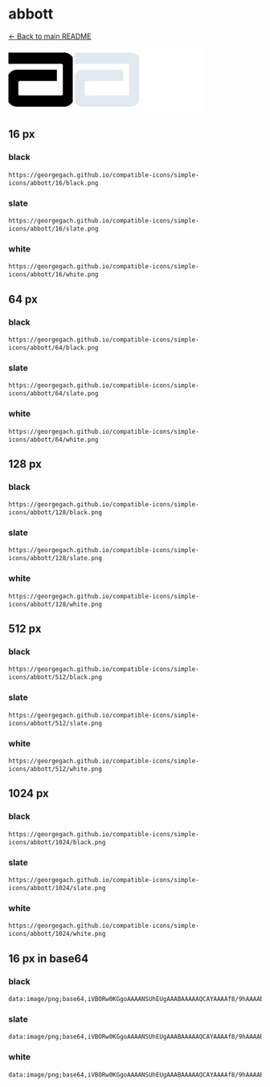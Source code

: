 # abbott

[← Back to main README](../../README.md)


<img src="./128/black.png" width="128" alt="abbott black icon" />
<img src="./128/slate.png" width="128" alt="abbott slate icon" />
<img src="./128/white.png" width="128" alt="abbott white icon" />

## 16 px

### black
```
https://georgegach.github.io/compatible-icons/simple-icons/abbott/16/black.png
```

### slate
```
https://georgegach.github.io/compatible-icons/simple-icons/abbott/16/slate.png
```

### white
```
https://georgegach.github.io/compatible-icons/simple-icons/abbott/16/white.png
```

## 64 px

### black
```
https://georgegach.github.io/compatible-icons/simple-icons/abbott/64/black.png
```

### slate
```
https://georgegach.github.io/compatible-icons/simple-icons/abbott/64/slate.png
```

### white
```
https://georgegach.github.io/compatible-icons/simple-icons/abbott/64/white.png
```

## 128 px

### black
```
https://georgegach.github.io/compatible-icons/simple-icons/abbott/128/black.png
```

### slate
```
https://georgegach.github.io/compatible-icons/simple-icons/abbott/128/slate.png
```

### white
```
https://georgegach.github.io/compatible-icons/simple-icons/abbott/128/white.png
```

## 512 px

### black
```
https://georgegach.github.io/compatible-icons/simple-icons/abbott/512/black.png
```

### slate
```
https://georgegach.github.io/compatible-icons/simple-icons/abbott/512/slate.png
```

### white
```
https://georgegach.github.io/compatible-icons/simple-icons/abbott/512/white.png
```

## 1024 px

### black
```
https://georgegach.github.io/compatible-icons/simple-icons/abbott/1024/black.png
```

### slate
```
https://georgegach.github.io/compatible-icons/simple-icons/abbott/1024/slate.png
```

### white
```
https://georgegach.github.io/compatible-icons/simple-icons/abbott/1024/white.png
```

## 16 px in base64

### black
```
data:image/png;base64,iVBORw0KGgoAAAANSUhEUgAAABAAAAAQCAYAAAAf8/9hAAAABmJLR0QA/wD/AP+gvaeTAAAAvUlEQVQ4jaXSPUpDQRQF4G/CQ4xNUMEmVdo0rsbeHegiLFIFIctwGYGkzQaSLkgKrQwPUTDFexMe+cGZ5MCFw2HOvYe5lzMRMMPvCd53PAX8nRFgEfCBMtN4hWuUoSa5GOIRCnzhAfcJxh+8YNUUJ/hW/cV/taoTD6LWQh8XidGLQ0Kn5mOMEpqsj3Wc4i0xyRatXMMumglupa/0LpKgOqJLfEo/qDZu4vu5tBUeqnlAD6/oJk6PWOI507OPDQa5NSKa86Y8AAAAAElFTkSuQmCC
```

### slate
```
data:image/png;base64,iVBORw0KGgoAAAANSUhEUgAAABAAAAAQCAYAAAAf8/9hAAAABmJLR0QA/wD/AP+gvaeTAAABB0lEQVQ4jaWSTUoDURCEv3o+gnGRmChKEBTEVTZZeAWv4N4b6CHcKoLH8BTiwq1XSERHI4RJiAz4M+UiMQQRM4O1avrxVVfzGv4p9Z7SO8RHadBOcuk4Ah1cfrIRQDtiBshZOVoriEYwreg39pi4FZYqOgcfGarxZbs+Xk9Gh1pyZyFovX9mtdPI8Pl767jZH13nwfsylYXJoR/C8Gy+F4zbYjE8SeD4sxcx9enrjXNdLjIZj+uvteZwzmAWT7c7rdWrIknuk3RWhyLAX5olCGat200bRaBPeSNMv169JM0Qy8AAih6UqkBTkEUHHmV2gWbZg7JIos2B7AuCtkrRuR9ydFKK+U1fKO5btKR8NqgAAAAASUVORK5CYII=
```

### white
```
data:image/png;base64,iVBORw0KGgoAAAANSUhEUgAAABAAAAAQCAYAAAAf8/9hAAAABmJLR0QA/wD/AP+gvaeTAAAAwElEQVQ4jaXSMUoEURCE4e8tg6iJrIKJkYabGHgWc2+ghzBVBI/hKcTA1BOYrYuCRsoECmWyAyOivJmtqCn4qxq6WVElyQO+RrALnJYkWWGBx5LkFe1AcBNTtCXJdETzJU6gwTuOcVgBfuIcz53R4BZHWKsIeMFF35hgVgl3hb+MreV8h+uKkI+/Eu9LKTc1a/QvP6kB/lN/g50BJ93thpKkxTre1D/UBrbRNnjCwdIYqkVJso8r7A2E5zgbUfpT39cpM6WfZx3RAAAAAElFTkSuQmCC
```

